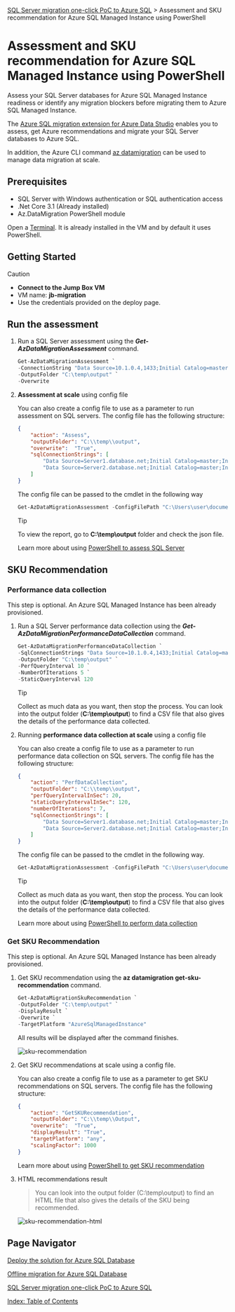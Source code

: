 [SQL Server migration one-click PoC to Azure SQL](../../README.md) > Assessment and SKU recommendation for Azure SQL Managed Instance using PowerShell

# Assessment and SKU recommendation for Azure SQL Managed Instance using PowerShell

Assess your SQL Server databases for Azure SQL Managed Instance readiness or identify any migration blockers before migrating them to Azure SQL Managed Instance.

The [Azure SQL migration extension for Azure Data Studio](https://learn.microsoft.com/en-us/sql/azure-data-studio/extensions/azure-sql-migration-extension?view=sql-server-ver16) enables you to assess, get Azure recommendations and migrate your SQL Server databases to Azure SQL.

In addition, the Azure CLI command [az datamigration](https://learn.microsoft.com/en-us/cli/azure/datamigration?view=azure-cli-latest) can be used to manage data migration at scale.

## Prerequisites

- SQL Server with Windows authentication or SQL authentication access
- .Net Core 3.1 (Already installed)
- Az.DataMigration PowerShell module

Open a [Terminal](https://apps.microsoft.com/store/detail/windows-terminal/9N0DX20HK701?hl=en-us&gl=us). It is already installed in the VM and by default it uses PowerShell.

## Getting Started

> [!CAUTION]
>
> - **Connect to the Jump Box VM**
> - VM name: **jb-migration**
> - Use the credentials provided on the deploy page.

## Run the assessment

1. Run a SQL Server assessment using the ***Get-AzDataMigrationAssessment*** command.

    ```powershell
    Get-AzDataMigrationAssessment `
    -ConnectionString "Data Source=10.1.0.4,1433;Initial Catalog=master;User Id=sqladmin;Password=My`$upp3r`$ecret" `
    -OutputFolder "C:\temp\output" `
    -Overwrite
    ```

2. **Assessment at scale** using config file

    You can also create a config file to use as a parameter to run assessment on SQL servers. The config file has the following structure:

    ```json
    {
        "action": "Assess",
        "outputFolder": "C:\\temp\\output",
        "overwrite":  "True",
        "sqlConnectionStrings": [
            "Data Source=Server1.database.net;Initial Catalog=master;Integrated Security=True;",
            "Data Source=Server2.database.net;Initial Catalog=master;Integrated Security=True;"
        ]
    }
    ```

    The config file can be passed to the cmdlet in the following way

    ```powershell
    Get-AzDataMigrationAssessment -ConfigFilePath "C:\Users\user\document\config.json"
    ```

    > [!TIP]
    > To view the report, go to **C:\temp\output** folder and check the json file.

    Learn more about using [PowerShell to assess SQL Server](https://github.com/Azure-Samples/data-migration-sql/blob/main/PowerShell/sql-server-assessment.md)

## SKU Recommendation

### Performance data collection

This step is optional. An Azure SQL Managed Instance has been already provisioned.

1. Run a SQL Server performance data collection using the ***Get-AzDataMigrationPerformanceDataCollection*** command.

    ```powershell
    Get-AzDataMigrationPerformanceDataCollection `
    -SqlConnectionStrings "Data Source=10.1.0.4,1433;Initial Catalog=master;User Id=sqladmin;Password=My`$upp3r`$ecret" `
    -OutputFolder "C:\temp\output" `
    -PerfQueryInterval 10 `
    -NumberOfIterations 5 `
    -StaticQueryInterval 120
    ```

    > [!TIP]
    > Collect as much data as you want, then stop the process.
    > You can look into the output folder (**C:\temp\output**) to find a CSV file that also gives the details of the performance data collected.

2. Running **performance data collection at scale** using a config file

    You can also create a config file to use as a parameter to run performance data collection on SQL servers.
    The config file has the following structure:

    ```json
    {
        "action": "PerfDataCollection",
        "outputFolder": "C:\\temp\\output",
        "perfQueryIntervalInSec": 20,
        "staticQueryIntervalInSec": 120,
        "numberOfIterations": 7,
        "sqlConnectionStrings": [
            "Data Source=Server1.database.net;Initial Catalog=master;Integrated Security=True;",
            "Data Source=Server2.database.net;Initial Catalog=master;Integrated Security=True;"
        ]
    }
    ```

    The config file can be passed to the cmdlet in the following way.

    ```powershell
    Get-AzDataMigrationAssessment -ConfigFilePath "C:\Users\user\document\config.json" 
    ```

    > [!TIP]
    > Collect as much data as you want, then stop the process.
    > You can look into the output folder (**C:\temp\output**) to find a CSV file that also gives the details of the performance data collected.

    Learn more about using [PowerShell to perform data collection](https://github.com/Azure-Samples/data-migration-sql/blob/main/PowerShell/sql-server-sku-recommendation.md)

### Get SKU Recommendation

This step is optional. An Azure SQL Managed Instance has been already provisioned.

1. Get SKU recommendation using the **az datamigration get-sku-recommendation** command.

    ```powershell
    Get-AzDataMigrationSkuRecommendation `
    -OutputFolder "C:\temp\output" `
    -DisplayResult `
    -Overwrite `
    -TargetPlatform "AzureSqlManagedInstance"
    ```

    All results will be displayed after the command finishes.

    ![sku-recommendation]()

2. Get SKU recommendations at scale using a config file.

    You can also create a config file to use as a parameter to get SKU recommendations on SQL servers. The config file has the following structure:

    ```json
    {
        "action": "GetSKURecommendation",
        "outputFolder": "C:\\temp\\Output",
        "overwrite":  "True",
        "displayResult": "True",
        "targetPlatform": "any",
        "scalingFactor": 1000
    }
    ```

    Learn more about using [PowerShell to get SKU recommendation](https://github.com/Azure-Samples/data-migration-sql/blob/main/PowerShell/sql-server-sku-recommendation.md#get-sku-recommendation-though-console-parameters)

3. HTML recommendations result

    > You can look into the output folder (C:\temp\output) to find an HTML file that also gives the details of the SKU being recommended.

    ![sku-recommendation-html]()

## Page Navigator

[Deploy the solution for Azure SQL Database](../deploy/README.md)

[Offline migration for Azure SQL Database](../migration/README.md)

[SQL Server migration one-click PoC to Azure SQL](../../README.md)

[Index: Table of Contents](../../index.md)

